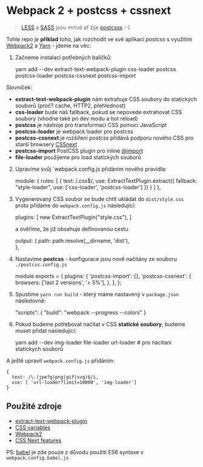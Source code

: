 # Webpack 2 + postcss + cssnext

> [LESS](http://lesscss.org/) a [SASS](http://sass-lang.com/) jsou mrtvé ať žije [postcsss](http://postcss.org/) :-)

Tohle repo je **příklad** toho, jak rozchodit ve své aplikaci *postcss* s využitím [Webpack2](https://webpack.js.org/) a [Yarn](https://yarnpkg.com/lang/en/) - jdeme na věc:
  
1. Začneme instalací potřebných balíčků:

    yarn add --dev extract-text-webpack-plugin css-loader postcss postcss-loader postcss-cssnext postcss-import

Slovníček:

* **extract-text-webpack-plugin** nám extrahuje CSS soubory do statických souborů (proč? cache, HTTP2, přehlednost)
* **css-loader** bude náš fallback, pokud se nepovede extrahovat CSS soubory (vhodne také pri dev modu a hot reload)
* **postcss** je nástroje pro transformaci CSS pomocí JavaScript
* **postcss-loader** je webpack loader pro postcss
* **postcss-cssnext** je rozšíření *postcss* přidává podporu nového CSS pro starší browsery [CSSnext](http://cssnext.io/)
* **postcss-import** PostCSS plugin pro inline [@import](https://github.com/postcss/postcss-import)
* **file-loader** použijeme pro load statických souborů   

2. Upravíme svůj `webpack.config.js přidáním nového pravidla:

    module: {
      rules: [
        {
          test: /\.css$/,
          use: ExtractTextPlugin.extract({
            fallback: "style-loader",
            use: ['css-loader', 'postcss-loader']
          })
        }
      ]
    },
 
3. Vygenerovaný CSS soubor se bude chtít ukládat do `dist/style.css` proto přidáme do `webpack.config.js` následující:

    plugins: [
      new ExtractTextPlugin("style.css"),
    ]

   a ověříme, že již obsahuje definovanou cestu

    output: {
      path: path.resolve(__dirname, 'dist'),			
    },

4. Nastavíme **postcss** - konfigurace jsou nově načítány ze souboru `./postcss.config.js`

    module.exports = {
      plugins: {
        'postcss-import': {},
        'postcss-cssnext': {
          browsers: ['last 2 versions', '> 5%'],
        },
      },
    };
  
5. Spustíme `yarn run build` - který máme nastavený v `package.json` následovně:

    "scripts": {
      "build": "webpack --progress --colors"
    }

6. Pokud budeme potřebovat načítat v CSS **statické soubory**, budeme muset přidat následující:
  
    yarn add --dev img-loader file-loader url-loader # pro nacitani statickych souborů
    
  A ještě upravit `webpack.config.js` přidáním:
  
    {
      test: /\.(jpe?g|png|gif|svg)$/i,
      use: [ 'url-loader?limit=10000', 'img-loader']
    }
 
## Použité zdroje

* [extract-text-webpack-plugin](https://github.com/webpack-contrib/extract-text-webpack-plugin)
* [CSS variables](https://developer.mozilla.org/en-US/docs/Web/CSS/Using_CSS_variables)
* [Webpack2](https://webpack.js.org/)
* [CSS Next features](http://cssnext.io/features/)


PS: [babel](https://babeljs.io/) je zde pouze z důvodu použití ES6 syntaxe v `webpack.config.babel.js`
